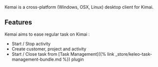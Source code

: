 Kemai is a cross-platform (Windows, OSX, Linux) desktop client for Kimai.

## Features

Kemai aims to ease regular task on Kimai :

- Start / Stop activity
- Create customer, project and activity
- Start / Close task from [Task Management]({% link _store/keleo-task-management-bundle.md %}) plugin
